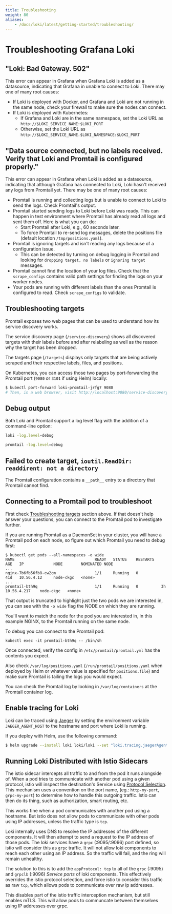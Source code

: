 ```yaml
---
title: Troubleshooting
weight: 80
aliases:
    - /docs/loki/latest/getting-started/troubleshooting/
---
```

# Troubleshooting Grafana Loki

## "Loki: Bad Gateway. 502"

This error can appear in Grafana when Grafana Loki is added as a
datasource, indicating that Grafana in unable to connect to Loki. There may
one of many root causes:

- If Loki is deployed with Docker, and Grafana and Loki are not running in the
  same node, check your firewall to make sure the nodes can connect.
- If Loki is deployed with Kubernetes:
    - If Grafana and Loki are in the same namespace, set the Loki URL as
      `http://$LOKI_SERVICE_NAME:$LOKI_PORT`
    - Otherwise, set the Loki URL as
      `http://$LOKI_SERVICE_NAME.$LOKI_NAMESPACE:$LOKI_PORT`

## "Data source connected, but no labels received. Verify that Loki and Promtail is configured properly."

This error can appear in Grafana when Loki is added as a datasource, indicating
that although Grafana has connected to Loki, Loki hasn't received any logs from
Promtail yet. There may be one of many root causes:

- Promtail is running and collecting logs but is unable to connect to Loki to
  send the logs. Check Promtail's output.
- Promtail started sending logs to Loki before Loki was ready. This can
  happen in test environment where Promtail has already read all logs and sent
  them off. Here is what you can do:
    - Start Promtail after Loki, e.g., 60 seconds later.
    - To force Promtail to re-send log messages, delete the positions file
      (default location `/tmp/positions.yaml`).
- Promtail is ignoring targets and isn't reading any logs because of a
  configuration issue.
    - This can be detected by turning on debug logging in Promtail and looking
      for `dropping target, no labels` or `ignoring target` messages.
- Promtail cannot find the location of your log files. Check that the
  `scrape_configs` contains valid path settings for finding the logs on your
  worker nodes.
- Your pods are running with different labels than the ones Promtail is
  configured to read. Check `scrape_configs` to validate.

## Troubleshooting targets

Promtail exposes two web pages that can be used to understand how its service
discovery works.

The service discovery page (`/service-discovery`) shows all
discovered targets with their labels before and after relabeling as well as
the reason why the target has been dropped.

The targets page (`/targets`) displays only targets that are being actively
scraped and their respective labels, files, and positions.

On Kubernetes, you can access those two pages by port-forwarding the Promtail
port (`9080` or `3101` if using Helm) locally:

```bash
$ kubectl port-forward loki-promtail-jrfg7 9080
# Then, in a web browser, visit http://localhost:9080/service-discovery
```

## Debug output

Both Loki and Promtail support a log level flag with the addition of
a command-line option:

```bash
loki -log.level=debug
```

```bash
promtail -log.level=debug
```

## Failed to create target, `ioutil.ReadDir: readdirent: not a directory`

The Promtail configuration contains a `__path__` entry to a directory that
Promtail cannot find.

## Connecting to a Promtail pod to troubleshoot

First check [Troubleshooting targets](#troubleshooting-targets) section above.
If that doesn't help answer your questions, you can connect to the Promtail pod
to investigate further.

If you are running Promtail as a DaemonSet in your cluster, you will have a
Promtail pod on each node, so figure out which Promtail you need to debug first:


```shell
$ kubectl get pods --all-namespaces -o wide
NAME                                   READY   STATUS    RESTARTS   AGE   IP             NODE        NOMINATED NODE
...
nginx-7b6fb56fb8-cw2cm                 1/1     Running   0          41d   10.56.4.12     node-ckgc   <none>
...
promtail-bth9q                         1/1     Running   0          3h    10.56.4.217    node-ckgc   <none>
```

That output is truncated to highlight just the two pods we are interested in,
you can see with the `-o wide` flag the NODE on which they are running.

You'll want to match the node for the pod you are interested in, in this example
NGINX, to the Promtail running on the same node.

To debug you can connect to the Promtail pod:

```shell
kubectl exec -it promtail-bth9q -- /bin/sh
```

Once connected, verify the config in `/etc/promtail/promtail.yml` has the
contents you expect.

Also check `/var/log/positions.yaml` (`/run/promtail/positions.yaml` when
deployed by Helm or whatever value is specified for `positions.file`) and make
sure Promtail is tailing the logs you would expect.

You can check the Promtail log by looking in `/var/log/containers` at the
Promtail container log.

## Enable tracing for Loki

Loki can be traced using [Jaeger](https://www.jaegertracing.io/) by setting
the environment variable `JAEGER_AGENT_HOST` to the hostname and port where
Loki is running.

If you deploy with Helm, use the following command:

```bash
$ helm upgrade --install loki loki/loki --set "loki.tracing.jaegerAgentHost=YOUR_JAEGER_AGENT_HOST"
```

## Running Loki Distributed with Istio Sidecars

The istio sidecar intercepts all traffic to and from the pod it runs alongside of. 
When a pod tries to communicate with another pod using a given protocol, istio
will inspect the destination's Service using [Protocol Selection](https://istio.io/latest/docs/ops/configuration/traffic-management/protocol-selection/).
This mechanism uses a convention on the port name, (eg.: `http-my-port`, `grpc-my-port`)
to determine how to handle this outgoing traffic. Istio can then do its thing,
such as authorization, smart routing, etc.

This works fine when a pod communicates with another pod using a hostname. But
istio does not allow pods to communicate with other pods using IP addresses,
unless the traffic type is `tcp`.

Loki internally uses DNS to resolve the IP addresses of the different components.
It will then attempt to send a request to the IP address of those pods. The 
loki services have a `grpc` (:9095/:9096) port defined, so istio will consider
this as `grpc` traffic. It will not allow loki components to reach each other using 
an IP address. So the traffic will fail, and the ring will remain unhealthy. 

The solution to this is to add the `appProtocol: tcp` to all of the `grpc`
(:9095) and `grpclb` (:9096) *Service ports* of loki components. This effectively
overrides the istio protocol selection, and force istio to consider this traffic
as raw `tcp`, which allows pods to communicate over raw ip addresses.

This disables part of the istio traffic interception mechanism, 
but still enables mTLS. This will allow pods to communcate between themselves 
using IP addresses over grpc.
